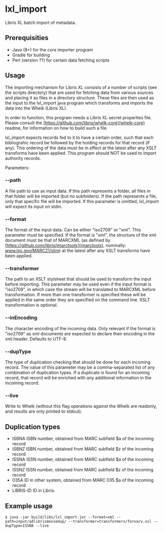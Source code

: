 # lxl_import

Libris XL batch import of metadata.


## Prerequisities

* Java (8+) for the core importer program
* Gradle for building
* Perl (version ??) for certain data fetching scripts


## Usage

The importing mechanism for Libris XL consists of a number of scripts (see the scripts directory) that are used for fetching data from various sources and placing it as files in a directory structure. These files are then used as the input to the lxl_import java program which transforms and imports the data into the Whelk (Libris XL).

In order to function, this program needs a Libris XL secret properties file. Please consult the [https://github.com/libris/whelk-core](whelk-core) readme, for information on how to build such a file

lxl_import expects records fed to it to have a certain order, such that each bibliograhic record be followed by the holding records for that record (if any). This ordering of the data must be in effect at the latest after any XSLT transforms have been applied. This program should NOT be used to import authority records.

Parameters:

### --path
A file path to use as input data. If this path represents a folder, all files in that folder will be imported (but no subfolders). If the path represents a file, only that specific file will be imported. If this parameter is omitted, lxl_import will expect its input on stdin.

### --format
The format of the input data. Can be either "iso2709" or "xml". This parameter must be specified. If the format is "xml", the structure of the xml document must be that of MARCXML (as defined by [https://github.com/libris/jmarctools](jmarctools), nominally: www.loc.gov/MARC21/slim) at the latest after any XSLT transforms have been applied.

### --transformer
The path to an XSLT stylsheet that should be used to transform the input before importing. This parameter may be used even if the input format is "iso2709", in which case the stream will be translated to MARCXML before transformation. If more than one transformer is specified these will be applied in the same order they are specified on the command line. XSLT transformation is optional.

### --inEncoding
The character encoding of the incoming data. Only relevant if the format is "iso2709" as xml documents are expected to declare their encoding in the xml header. Defaults to UTF-8.

### --dupType
The type of duplication checking that should be done for each incoming record. The value of this parameter may be a comma-separated list of any combination of duplication types. If a duplicate is found for an incoming record, that record will be enriched with any additional information in the incoming record.

### --live
Write to Whelk (without this flag operations against the Whelk are readonly, and results are only printed to stdout).

## Duplication types

- ISBNA     ISBN number, obtained from MARC subfield $a of the incoming record
- ISBNZ     ISBN number, obtained from MARC subfield $z of the incoming record
- ISSNA     ISSN number, obtained from MARC subfield $a of the incoming record
- ISSNZ     ISSN number, obtained from MARC subfield $z of the incoming record
- 035A      ID in other system, obtained from MARC 035 $a of the incoming record
- LIBRIS-ID ID in Libris.

## Example usage
    $ java -jar build/libs/lxl_import.jar --format=xml --path=input/adlibrismessedup/ --transformer=transformers/forvarv.xsl --dupType=ISSNA --live